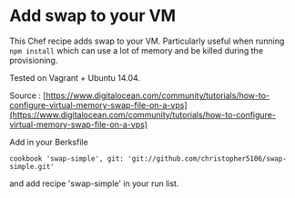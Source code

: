# Add swap to your VM

This Chef recipe adds swap to your VM. Particularly useful when running `npm install` which can use a lot of memory and be killed during the provisioning.

Tested on Vagrant + Ubuntu 14.04.

Source : [https://www.digitalocean.com/community/tutorials/how-to-configure-virtual-memory-swap-file-on-a-vps](https://www.digitalocean.com/community/tutorials/how-to-configure-virtual-memory-swap-file-on-a-vps)

Add in your Berksfile

    cookbook 'swap-simple', git: 'git://github.com/christopher5106/swap-simple.git'

and add recipe 'swap-simple' in your run list.
